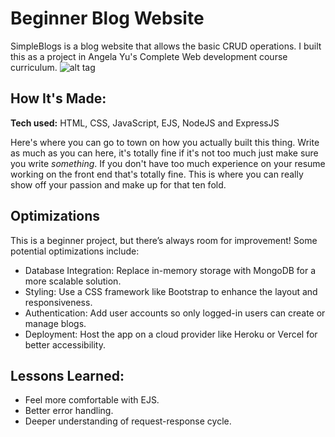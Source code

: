 # Beginner Blog Website
SimpleBlogs is a blog website that allows the basic CRUD operations. I built this as a project in Angela Yu's Complete Web development course curriculum.
![alt tag](http://placecorgi.com/1200/650)

## How It's Made:

**Tech used:** HTML, CSS, JavaScript, EJS, NodeJS and ExpressJS

Here's where you can go to town on how you actually built this thing. Write as much as you can here, it's totally fine if it's not too much just make sure you write *something*. If you don't have too much experience on your resume working on the front end that's totally fine. This is where you can really show off your passion and make up for that ten fold.

## Optimizations
This is a beginner project, but there’s always room for improvement! Some potential optimizations include:

- Database Integration: Replace in-memory storage with MongoDB for a more scalable solution.
- Styling: Use a CSS framework like Bootstrap to enhance the layout and responsiveness.
- Authentication: Add user accounts so only logged-in users can create or manage blogs.
- Deployment: Host the app on a cloud provider like Heroku or Vercel for better accessibility.

## Lessons Learned:
- Feel more comfortable with EJS.
- Better error handling.
- Deeper understanding of request-response cycle.
